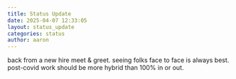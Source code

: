 ```yaml
---
title: Status Update
date: 2025-04-07 12:33:05 
layout: status_update
categories: status
author: aaron
---
```

back from a new hire meet & greet. seeing folks face to face is always best. post-covid work should be more hybrid than 100% in or out.

